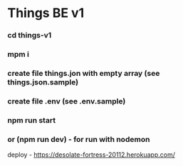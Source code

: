 # Things BE v1
### cd things-v1
### mpm  i
### create file things.jon with empty array (see things.json.sample)
### create file .env (see .env.sample)
### npm run start 
### or (npm run dev) - for run with nodemon

deploy - https://desolate-fortress-20112.herokuapp.com/
